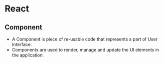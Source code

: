 # React

## Component

- A Component is piece of re-usable code that represents a part of User Interface.
- Components are used to render, manage and update the UI elements in the application.